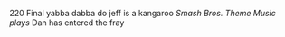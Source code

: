 220 Final
yabba dabba do jeff is a kangaroo
*Smash Bros. Theme Music plays* Dan has entered the fray
